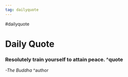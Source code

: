 ```yaml
---
tag: dailyquote
---
```


#dailyquote

# Daily Quote

### Resolutely train yourself to attain peace. ^quote
*-The Buddha* ^author
